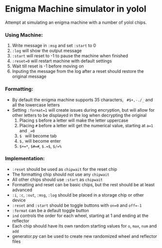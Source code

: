 # Enigma Machine simulator in yolol
Attempt at simulating an enigma machine with a number of yolol chips.

### Using Machine:
1. Write message in `:msg` and set `:start` to 0
2. `:log` will show the output message
3. `:start` will reset to -1 to pause the machine when finished
4. `:reset=0` will restart machine with default settings
5. Wait till reset is -1 before moving on
6. Inputing the message from the log after a reset should restore the original message

### Formatting:
- By default the enigma machine supports 35 characters, ` #$+,-./_` and all the lowercase letters
- Setting `:format=1` will create issues during encryption, but will allow for other letters to be displayed in the log when decrypting the original
	1. Placing `$` before a letter will make the letter uppercase
	2. Placing `#` before a letter will get the numerical value, starting at `a=1` and `_=0`
	2. `$ ` will become tab
	3. `$,` will become enter
	4. `$+=*`, `$#=#`, `$.=$`, `$/=%`

### Implementation:
- `:reset` should be used as `chipwait` for the reset chip
- The formatting chip should not use any `chipwait`
- All other chips should use `:start` as `chipwait`
- Formatting and reset can be basic chips, but the rest should be at least advanced
- `:i`, `:c`, `:out`, `:msg`, `:log` should be placed in a storage chip or other device
- `:reset` and `:start` should be toggle buttons with `on=0` and `off=-1`
- `:format` can be a default toggle button
- `ind` controls the order for each wheel, starting at 1 and ending at the reflector
- Each chip should have its own random starting values for `o`, `max`, `num` and `add`
- generator.py can be used to create new randomized wheel and reflector files
